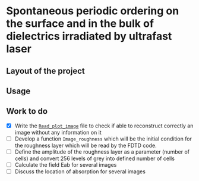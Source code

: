 # Spontaneous periodic ordering on the surface and in the bulk of dielectrics irradiated by ultrafast laser

## Layout of the project

## Usage

## Work to do
- [x] Write the [`Read_plot_image`](https://github.com/TheSirC/Surface-spontaneous-ordering/blob/master/Read_plot_image.m) file to check if able to reconstruct correctly an image without any information on it
- [ ] Develop a function `Image_roughness` which will be the initial condition for the roughness layer which will be read by the FDTD code.
- [ ] Define the amplitude of the roughness layer as a parameter (number of cells) and convert 256 levels of grey into defined number of cells
- [ ] Calculate the field Eab for several images
- [ ] Discuss the location of absorption for several images 
